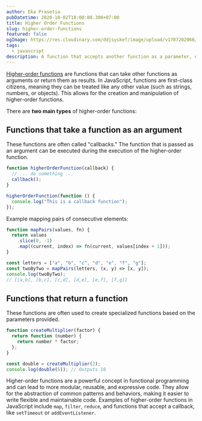 ```yaml
---
author: Eka Prasetia
pubDatetime: 2020-10-02T18:00:00.300+07:00
title: Higher Order Functions
slug: higher-order-functions
featured: false
ogImage: https://res.cloudinary.com/ddjsyskef/image/upload/v1707202066/prasetia-me/hof.png
tags:
  - javascript
description: A function that accepts another function as a parameter, or returns another function.
---
```


[Higher-order functions](https://en.wikipedia.org/wiki/Higher-order_function) are functions that can take other functions as arguments or return them as results. In JavaScript, functions are first-class citizens, meaning they can be treated like any other value (such as strings, numbers, or objects). This allows for the creation and manipulation of higher-order functions.

There are **two main types** of higher-order functions:

## Functions that take a function as an argument

These functions are often called "callbacks." The function that is passed as an argument can be executed during the execution of the higher-order function.

```javascript
function higherOrderFunction(callback) {
  // ... do something ...
  callback();
}

higherOrderFunction(function () {
  console.log("This is a callback function");
});
```

Example mapping pairs of consecutive elements:

```javascript
function mapPairs(values, fn) {
  return values
    .slice(0, -1)
    .map((current, index) => fn(current, values[index + 1]));
}

const letters = ["a", "b", "c", "d", "e", "f", "g"];
const twoByTwo = mapPairs(letters, (x, y) => [x, y]);
console.log(twoByTwo);
// [[a,b], [b,c], [c,d], [d,e], [e,f], [f,g]]
```

## Functions that return a function

These functions are often used to create specialized functions based on the parameters provided.

```javascript
function createMultiplier(factor) {
  return function (number) {
    return number * factor;
  };
}

const double = createMultiplier(2);
console.log(double(5)); // Outputs 10
```

Higher-order functions are a powerful concept in functional programming and can lead to more modular, reusable, and expressive code. They allow for the abstraction of common patterns and behaviors, making it easier to write flexible and maintainable code. Examples of higher-order functions in JavaScript include `map`, `filter`, `reduce`, and functions that accept a callback, like `setTimeout` or `addEventListener`.
